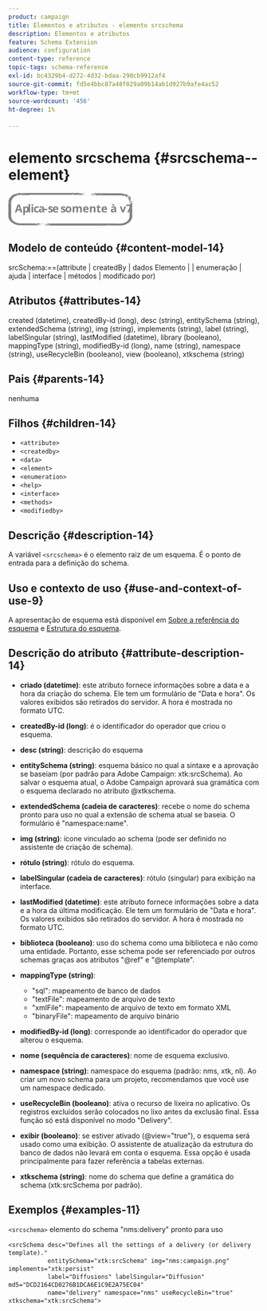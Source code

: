 ```yaml
---
product: campaign
title: Elementos e atributos - elemento srcschema
description: Elementos e atributos
feature: Schema Extension
audience: configuration
content-type: reference
topic-tags: schema-reference
exl-id: bc4329b4-d272-4d32-bdaa-290cb9912af4
source-git-commit: fd5e4bbc87a48f029a09b14ab1d927b9afe4ac52
workflow-type: tm+mt
source-wordcount: '456'
ht-degree: 1%

---
```


# elemento srcschema {#srcschema--element}

![](../../../assets/v7-only.svg)

## Modelo de conteúdo {#content-model-14}

srcSchema:==(attribute | createdBy | dados Elemento | | enumeração | ajuda | interface | métodos | modificado por)

## Atributos {#attributes-14}

created (datetime), createdBy-id (long), desc (string), entitySchema (string), extendedSchema (string), img (string), implements (string), label (string), labelSingular (string), lastModified (datetime), library (booleano), mappingType (string), modifiedBy-id (long), name (string), namespace (string), useRecycleBin (booleano), view (booleano), xtkschema (string)

## Pais {#parents-14}

nenhuma

## Filhos {#children-14}

* `<attribute>`
* `<createdby>`
* `<data>`
* `<element>`
* `<enumeration>`
* `<help>`
* `<interface>`
* `<methods>`
* `<modifiedby>`

## Descrição {#description-14}

A variável `<srcschema>` é o elemento raiz de um esquema. É o ponto de entrada para a definição do schema.

## Uso e contexto de uso {#use-and-context-of-use-9}

A apresentação de esquema está disponível em [Sobre a referência do esquema](../../../configuration/using/about-schema-reference.md) e [Estrutura do esquema](../../../configuration/using/schema-structure.md).

## Descrição do atributo {#attribute-description-14}

* **criado (datetime)**: este atributo fornece informações sobre a data e a hora da criação do schema. Ele tem um formulário de &quot;Data e hora&quot;. Os valores exibidos são retirados do servidor. A hora é mostrada no formato UTC.
* **createdBy-id (long)**: é o identificador do operador que criou o esquema.
* **desc (string)**: descrição do esquema
* **entitySchema (string)**: esquema básico no qual a sintaxe e a aprovação se baseiam (por padrão para Adobe Campaign: xtk:srcSchema). Ao salvar o esquema atual, o Adobe Campaign aprovará sua gramática com o esquema declarado no atributo @xtkschema.
* **extendedSchema (cadeia de caracteres)**: recebe o nome do schema pronto para uso no qual a extensão de schema atual se baseia. O formulário é &quot;namespace:name&quot;.
* **img (string)**: ícone vinculado ao schema (pode ser definido no assistente de criação de schema).
* **rótulo (string)**: rótulo do esquema.
* **labelSingular (cadeia de caracteres)**: rótulo (singular) para exibição na interface.
* **lastModified (datetime)**: este atributo fornece informações sobre a data e a hora da última modificação. Ele tem um formulário de &quot;Data e hora&quot;. Os valores exibidos são retirados do servidor. A hora é mostrada no formato UTC.
* **biblioteca (booleano)**: uso do schema como uma biblioteca e não como uma entidade. Portanto, esse schema pode ser referenciado por outros schemas graças aos atributos &quot;@ref&quot; e &quot;@template&quot;.
* **mappingType (string)**:

   * &quot;sql&quot;: mapeamento de banco de dados
   * &quot;textFile&quot;: mapeamento de arquivo de texto
   * &quot;xmlFile&quot;: mapeamento de arquivo de texto em formato XML
   * &quot;binaryFile&quot;: mapeamento de arquivo binário

* **modifiedBy-id (long)**: corresponde ao identificador do operador que alterou o esquema.
* **nome (sequência de caracteres)**: nome de esquema exclusivo.
* **namespace (string)**: namespace do esquema (padrão: nms, xtk, nl). Ao criar um novo schema para um projeto, recomendamos que você use um namespace dedicado.
* **useRecycleBin (booleano)**: ativa o recurso de lixeira no aplicativo. Os registros excluídos serão colocados no lixo antes da exclusão final. Essa função só está disponível no modo &quot;Delivery&quot;.
* **exibir (booleano)**: se estiver ativado (@view=&quot;true&quot;), o esquema será usado como uma exibição. O assistente de atualização da estrutura do banco de dados não levará em conta o esquema. Essa opção é usada principalmente para fazer referência a tabelas externas.
* **xtkschema (string)**: nome do schema que define a gramática do schema (xtk:srcSchema por padrão).

## Exemplos {#examples-11}

`<srcschema>` elemento do schema &quot;nms:delivery&quot; pronto para uso

```
<srcSchema desc="Defines all the settings of a delivery (or delivery template)."  
           entitySchema="xtk:srcSchema" img="nms:campaign.png" implements="xtk:persist" 
           label="Diffusions" labelSingular="Diffusion" md5="DCD2164CD0276B1DCA6E1C9E2A75EC04"
           name="delivery" namespace="nms" useRecycleBin="true" xtkschema="xtk:srcSchema">
```
